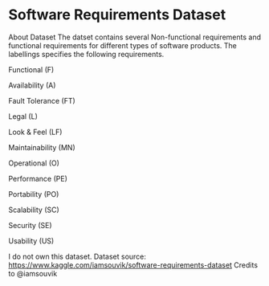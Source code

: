 # Software Requirements Dataset

About Dataset
The datset contains several Non-functional requirements and functional requirements for different types of software products.
The labellings specifies the following requirements.

Functional (F)

Availability (A)

Fault Tolerance (FT)

Legal (L)

Look & Feel (LF)

Maintainability (MN)

Operational (O)

Performance (PE)

Portability (PO)

Scalability (SC)

Security (SE)

Usability (US)


I do not own this dataset. Dataset source: https://www.kaggle.com/iamsouvik/software-requirements-dataset
Credits to @iamsouvik
